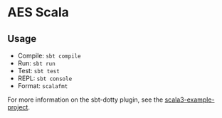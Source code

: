 # AES Scala

## Usage

- Compile: `sbt compile`
- Run: `sbt run`
- Test: `sbt test`
- REPL: `sbt console`
- Format: `scalafmt`

For more information on the sbt-dotty plugin, see the
[scala3-example-project](https://github.com/scala/scala3-example-project/blob/main/README.md).